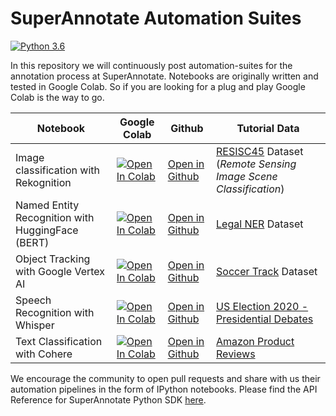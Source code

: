 # SuperAnnotate Automation Suites
[![Python 3.6](https://img.shields.io/badge/python-3.7+-blue.svg)](https://www.python.org/downloads/release/python-360/)

In this repository we will continuously post automation-suites for the annotation process at SuperAnnotate. Notebooks are originally written and tested in Google Colab. So if you are looking for a plug and play Google Colab is the way to go.

| Notebook                                         | Google Colab | Github                                                                                 | Tutorial Data                                                                                                         |
|--------------------------------------------------| ------------ |----------------------------------------------------------------------------------------|-------------------------------------------------------------------------------------------------------------------------------| 
| Image classification with Rekognition            | [![Open In Colab](https://colab.research.google.com/assets/colab-badge.svg)](https://colab.research.google.com/assets/colab-badge.svg) | [Open in Github](image_classification/image_classification_rekognition_pipeline.ipynb) | [RESISC45](https://paperswithcode.com/dataset/resisc45) Dataset (*Remote Sensing Image Scene Classification*)                 |
| Named Entity Recognition with HuggingFace (BERT) |  [![Open In Colab](https://colab.research.google.com/assets/colab-badge.svg)](https://colab.research.google.com/github/superannotateai/automation-suites/blob/main/named_entity_recognition/named_entity_recognition_huggingface_bert_pipeline.ipynb) | [Open in Github](named_entity_recognition/named_entity_recognition_huggingface_bert_pipeline.ipynb) | [Legal NER](https://paperswithcode.com/dataset/legal-ner) Dataset                                                             |
| Object Tracking with Google Vertex AI            | [![Open In Colab](https://colab.research.google.com/assets/colab-badge.svg)](https://colab.research.google.com/github/superannotateai/automation-suites/blob/main/object_tracking/object_tracking_with_gcp_pipeline.ipynb) | [Open in Github](object_tracking/object_tracking_with_gcp_pipeline.ipynb) | [Soccer Track](https://www.kaggle.com/datasets/atomscott/soccertrack) Dataset |
| Speech Recognition with Whisper                  | [![Open In Colab](https://colab.research.google.com/assets/colab-badge.svg)](https://colab.research.google.com/github/superannotateai/automation-suites/blob/main/asr_automation/asr_automation_pipeline.ipynb) | [Open in Github](asr_automation/asr_automation_pipeline.ipynb)                         | [US Election 2020 - Presidential Debates](https://www.kaggle.com/datasets/headsortails/us-election-2020-presidential-debates) 
| Text Classification with Cohere                  | [![Open In Colab](https://colab.research.google.com/assets/colab-badge.svg)](https://colab.research.google.com/github/superannotateai/automation-suites/blob/main/text_classification/text_classification_cohere_pipeline.ipynb) | [Open in Github](text_classification/text_classification_cohere_pipeline.ipynb)        | [Amazon Product Reviews](https://www.kaggle.com/datasets/kashnitsky/hierarchical-text-classification)                         |

We encourage the community to open pull requests and share with us their automation pipelines in the form of IPython notebooks. Please find the API Reference for SuperAnnotate Python SDK [here](https://superannotate.readthedocs.io/en/stable/superannotate.sdk.html).

